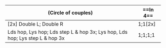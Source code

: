 |(Circle of couples) |==In 4==|
|----|-----|
|[2x] Double L; Double R |1;1[2x]|
|Lds hop, Lys hop; Lds step L & hop 3x; Lys hop, Lds hop; Lys step L & hop 3x |1;1;1;1|
